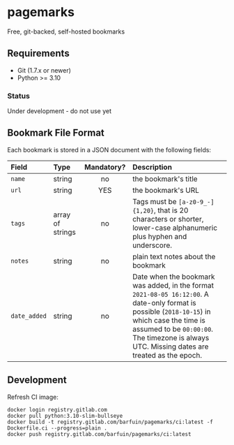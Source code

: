 # pagemarks

Free, git-backed, self-hosted bookmarks

## Requirements

- Git (1.7.x or newer)
- Python >= 3.10

### Status

Under development - do not use yet


## Bookmark File Format

Each bookmark is stored in a JSON document with the following fields:

| Field        | Type             | Mandatory? | Description                         |
|:-------------|:-----------------|:----------:|:------------------------------------|
| `name`       | string           | no         | the bookmark's title                |
| `url`        | string           | YES        | the bookmark's URL                  |
| `tags`       | array of strings | no         | Tags must be `[a-z0-9_-]{1,20}`, that is 20 characters or shorter, lower-case alphanumeric plus hyphen and underscore. |
| `notes`      | string           | no         | plain text notes about the bookmark |
| `date_added` | string           | no         | Date when the bookmark was added, in the format `2021-08-05 16:12:00`. A date-only format is possible (`2018-10-15`) in which case the time is assumed to be `00:00:00`. The timezone is always UTC. Missing dates are treated as the epoch. |


## Development

Refresh CI image:

    docker login registry.gitlab.com
    docker pull python:3.10-slim-bullseye
    docker build -t registry.gitlab.com/barfuin/pagemarks/ci:latest -f Dockerfile.ci --progress=plain .
    docker push registry.gitlab.com/barfuin/pagemarks/ci:latest
